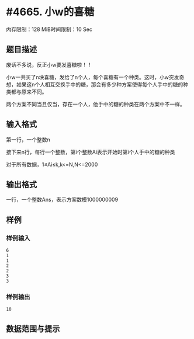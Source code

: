 # #4665. 小w的喜糖

内存限制：128 MiB时间限制：10 Sec

## 题目描述

废话不多说，反正小w要发喜糖啦！！

小w一共买了n块喜糖，发给了n个人，每个喜糖有一个种类。这时，小w突发奇想，如果这n个人相互交换手中的糖，那会有多少种方案使得每个人手中的糖的种类都与原来不同。

两个方案不同当且仅当，存在一个人，他手中的糖的种类在两个方案中不一样。

## 输入格式

第一行，一个整数n

接下来n行，每行一个整数，第i个整数Ai表示开始时第i个人手中的糖的种类

对于所有数据，1&le;Ai&le;k,k<=N,N<=2000

## 输出格式

一行，一个整数Ans，表示方案数模1000000009

## 样例

### 样例输入

    
    6
    1
    1
    2
    2
    3
    3
    

### 样例输出

    
    10
    

## 数据范围与提示
